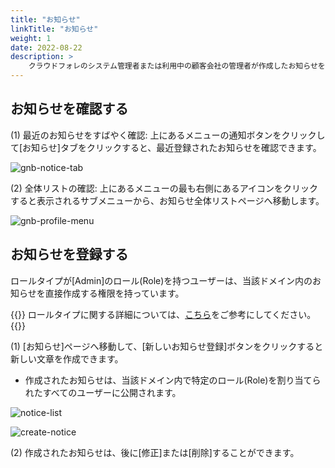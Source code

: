 ```yaml
---
title: "お知らせ"
linkTitle: "お知らせ"
weight: 1
date: 2022-08-22
description: >
    クラウドフォレのシステム管理者または利用中の顧客会社の管理者が作成したお知らせを確認できるページです。
---
```


## お知らせを確認する 

(1) 最近のお知らせをすばやく確認: 上にあるメニューの通知ボタンをクリックして[お知らせ]タブをクリックすると、最近登録されたお知らせを確認できます。 

![gnb-notice-tab](/jp/docs/guides/info/notice-img/gnb-notice-tab.png)

(2) 全体リストの確認: 上にあるメニューの最も右側にあるアイコンをクリックすると表示されるサブメニューから、お知らせ全体リストページへ移動します。

![gnb-profile-menu](/jp/docs/guides/info/notice-img/gnb-profile-menu.png)

## お知らせを登録する
ロールタイプが[Admin]のロール(Role)を持つユーザーは、当該ドメイン内のお知らせを直接作成する権限を持っています。

{{<alert>}}
ロールタイプに関する詳細については、[こちら](https://spaceone.org/docs/guides/administration/iam-role/)をご参考にしてください。
{{</alert>}}

(1) [お知らせ]ページへ移動して、[新しいお知らせ登録]ボタンをクリックすると新しい文章を作成できます。

- 作成されたお知らせは、当該ドメイン内で特定のロール(Role)を割り当てられたすべてのユーザーに公開されます。

![notice-list](/jp/docs/guides/info/notice-img/notice-list.png)

![create-notice](/jp/docs/guides/info/notice-img/create-notice.png)

(2) 作成されたお知らせは、後に[修正]または[削除]することができます。
